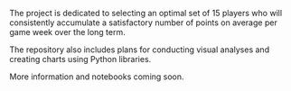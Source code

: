 The project is dedicated to selecting an optimal set of 15 players who will consistently accumulate a satisfactory number of points on average per game week over the long term. 

The repository also includes plans for conducting visual analyses and creating charts using Python libraries. 

More information and notebooks coming soon.
